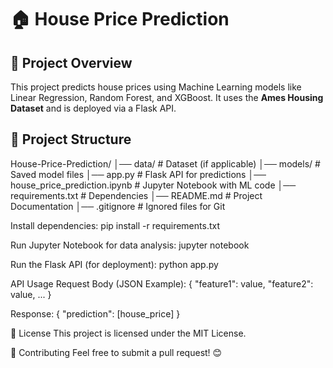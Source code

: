 # 🏠 House Price Prediction

## 📌 Project Overview
This project predicts house prices using Machine Learning models like Linear Regression, Random Forest, and XGBoost. It uses the **Ames Housing Dataset** and is deployed via a Flask API.

## 📁 Project Structure

House-Price-Prediction/ │── data/ # Dataset (if applicable) │── models/ # Saved model files │── app.py # Flask API for predictions │── house_price_prediction.ipynb # Jupyter Notebook with ML code │── requirements.txt # Dependencies │── README.md # Project Documentation │── .gitignore # Ignored files for Git

Install dependencies:
pip install -r requirements.txt

Run Jupyter Notebook for data analysis:
jupyter notebook

Run the Flask API (for deployment):
python app.py

API Usage
Request Body (JSON Example):
{
   "feature1": value,
   "feature2": value,
   ...
}

Response:
{
   "prediction": [house_price]
}

📜 License
This project is licensed under the MIT License.

🤝 Contributing
Feel free to submit a pull request! 😊

